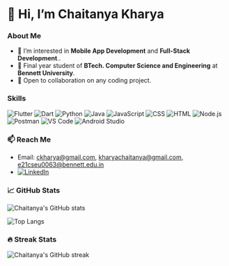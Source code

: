 # 👋 Hi, I’m Chaitanya Kharya

### About Me
- 👀 I’m interested in **Mobile App Development** and **Full-Stack Development**..
- 🌱 Final year student of **BTech. Computer Science and Engineering** at **Bennett University**.
- 💞️ Open to collaboration on any coding project.

### Skills
![Flutter](https://img.shields.io/badge/Flutter-02569B?style=for-the-badge&logo=flutter&logoColor=white)
![Dart](https://img.shields.io/badge/Dart-0175C2?style=for-the-badge&logo=dart&logoColor=white)
![Python](https://img.shields.io/badge/Python-3776AB?style=for-the-badge&logo=python&logoColor=white)
![Java](https://img.shields.io/badge/Java-007396?style=for-the-badge&logo=java&logoColor=white)
![JavaScript](https://img.shields.io/badge/JavaScript-F7DF1E?style=for-the-badge&logo=javascript&logoColor=black)
![CSS](https://img.shields.io/badge/CSS-1572B6?style=for-the-badge&logo=css3&logoColor=white)
![HTML](https://img.shields.io/badge/HTML-E34F26?style=for-the-badge&logo=html5&logoColor=white)
![Node.js](https://img.shields.io/badge/Node.js-339933?style=for-the-badge&logo=nodedotjs&logoColor=white)
![Postman](https://img.shields.io/badge/Postman-FF6C37?style=for-the-badge&logo=postman&logoColor=white)
![VS Code](https://img.shields.io/badge/VS%20Code-007ACC?style=for-the-badge&logo=visual-studio-code&logoColor=white)
![Android Studio](https://img.shields.io/badge/Android%20Studio-3DDC84?style=for-the-badge&logo=android-studio&logoColor=white)

### 📫 Reach Me
- Email: [ckharya@gmail.com](mailto:ckharya@gmail.com), [kharyachaitanya@gmail.com](mailto:kharyachaitanya@gmail.com), [e21cseu0063@bennett.edu.in](mailto:e21cseu0063@bennett.edu.in)
- [![LinkedIn](https://img.shields.io/badge/LinkedIn-Chaitanya%20Kharya-0077B5?style=for-the-badge&logo=linkedin&logoColor=white)](https://www.linkedin.com/in/chaitanyakharya/)

### 📈 GitHub Stats
![Chaitanya's GitHub stats](https://github-readme-stats.vercel.app/api?username=ChaitanyaKharya2003&show_icons=true&theme=radical)

![Top Langs](https://github-readme-stats.vercel.app/api/top-langs/?username=ChaitanyaKharya2003&layout=compact&theme=radical)

### 🔥 Streak Stats
![Chaitanya's GitHub streak](https://github-readme-streak-stats.herokuapp.com/?user=ChaitanyaKharya2003&theme=radical)

<!---
ChaitanyaKharya2003/ChaitanyaKharya2003 is a ✨ special ✨ repository because its `README.md` (this file) appears on your GitHub profile.
You can click the Preview link to take a look at your changes.
--->
